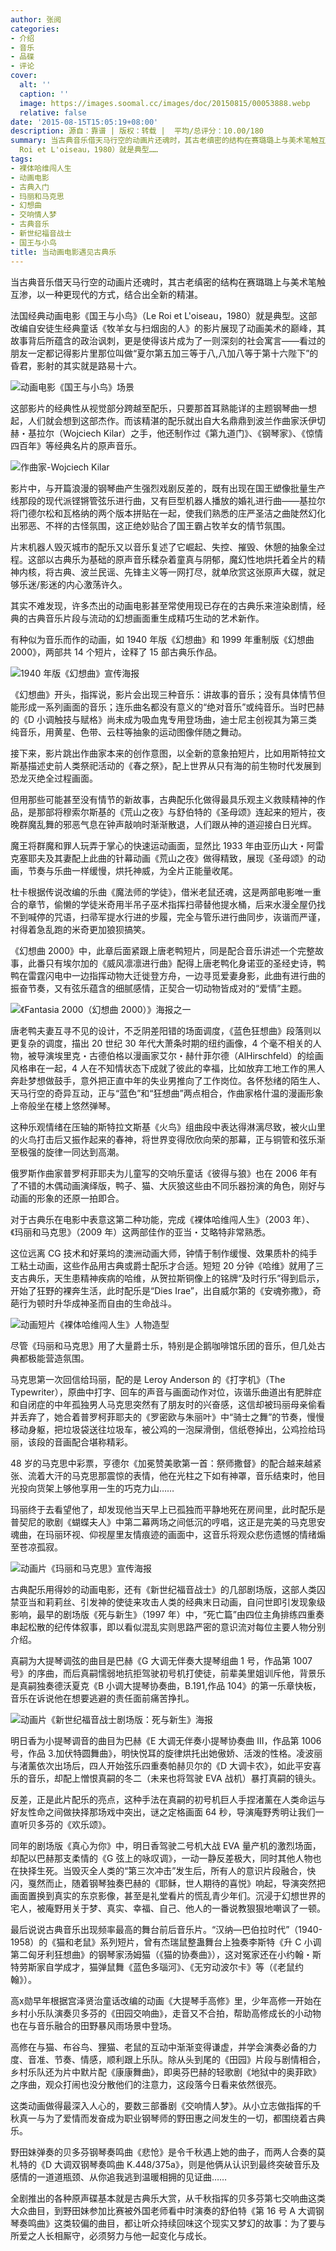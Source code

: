 ```yaml
---
author: 张阅
categories:
- 介绍
- 音乐
- 品碟
- 评论
cover:
  alt: ''
  caption: ''
  image: https://images.soomal.cc/images/doc/20150815/00053888.webp
  relative: false
date: '2015-08-15T15:05:19+08:00'
description: 源自：靠谱 | 版权：转载 |  平均/总评分：10.00/180
summary: 当古典音乐借天马行空的动画片还魂时，其古老缜密的结构在赛璐璐上与美术笔触互渗，以一种更现代的方式，结合出全新的精湛。法国经典动画电影《国王与小鸟》（Le
  Roi et L'oiseau，1980）就是典型……
tags:
- 裸体哈维闯人生
- 动画电影
- 古典入门
- 玛丽和马克思
- 幻想曲
- 交响情人梦
- 古典音乐
- 新世纪福音战士
- 国王与小鸟
title: 当动画电影遇见古典乐
---
```


当古典音乐借天马行空的动画片还魂时，其古老缜密的结构在赛璐璐上与美术笔触互渗，以一种更现代的方式，结合出全新的精湛。

法国经典动画电影《国王与小鸟》（Le Roi et L'oiseau，1980）就是典型。这部改编自安徒生经典童话《牧羊女与扫烟囱的人》的影片展现了动画美术的巅峰，其故事背后所蕴含的政治讽刺，更是使得该片成为了一则深刻的社会寓言――看过的朋友一定都记得影片里那位叫做“夏尔第五加三等于八,八加八等于第十六陛下”的昏君，影射的其实就是路易十六。

![动画电影《国王与小鸟》场景](https://images.soomal.cc/images/doc/20150815/00053882.webp)





这部影片的经典性从视觉部分跨越至配乐，只要那首耳熟能详的主题钢琴曲一想起，人们就会想到这部杰作。而该精湛的配乐就出自大名鼎鼎到波兰作曲家沃伊切赫・基拉尔（Wojciech Kilar）之手，他还制作过《第九道门》、《钢琴家》、《惊情四百年》等经典名片的原声音乐。

![作曲家-Wojciech Kilar](https://images.soomal.cc/images/doc/20150815/00053883_01.webp)





影片中，与开篇浪漫的钢琴曲产生强烈戏剧反差的，既有出现在国王塑像批量生产线那段的现代派铿锵管弦乐进行曲，又有巨型机器人播放的婚礼进行曲――基拉尔将门德尔松和瓦格纳的两个版本拼贴在一起，使我们熟悉的庄严圣洁之曲陡然幻化出邪恶、不祥的古怪氛围，这正绝妙贴合了国王霸占牧羊女的情节氛围。

片末机器人毁灭城市的配乐又以音乐复述了它崛起、失控、摧毁、休憩的抽象全过程。这部以古典乐为基础的原声音乐糅杂着童真与阴郁，魔幻性地烘托着全片的精神内核，将古典、波兰民谣、先锋主义等一网打尽，就单欣赏这张原声大碟，就足够乐迷/影迷的内心激荡许久。

其实不难发现，许多杰出的动画电影甚至常使用现已存在的古典乐来渲染剧情，经典的古典音乐片段与流动的幻想画面重生成精巧生动的艺术新作。

有种似为音乐而作的动画，如 1940 年版《幻想曲》和 1999 年重制版《幻想曲2000》，两部共 14 个短片，诠释了 15 部古典乐作品。

![1940 年版《幻想曲》宣传海报](https://images.soomal.cc/images/doc/20150815/00053884.webp)





《幻想曲》开头，指挥说，影片会出现三种音乐：讲故事的音乐；没有具体情节但能形成一系列画面的音乐；连乐曲名都没有意义的“绝对音乐”或纯音乐。当时巴赫的《D 小调触技与赋格》尚未成为吸血鬼专用登场曲，迪士尼主创视其为第三类纯音乐，用黄星、色带、云柱等抽象的运动图像伴随之舞动。

接下来，影片跳出作曲家本来的创作意图，以全新的意象拍短片，比如用斯特拉文斯基描述史前人类祭祀活动的《春之祭》，配上世界从只有海的前生物时代发展到恐龙灭绝全过程画面。

但用那些可能甚至没有情节的新故事，古典配乐化做得最具乐观主义救赎精神的作品，是那部将穆索尔斯基的《荒山之夜》与舒伯特的《圣母颂》连起来的短片，夜晚群魔乱舞的邪恶气息在钟声敲响时渐渐散退，人们跟从神的道迎接白日光辉。

魔王将群魔和罪人玩弄于掌心的快速运动画面，显然比 1933 年由亚历山大・阿雷克塞耶夫及其妻配上此曲的针幕动画《荒山之夜》做得精致，展现《圣母颂》的动画，节奏与乐曲一样缓慢，烘托神威，为全片正能量收尾。

杜卡根据传说改编的乐曲《魔法师的学徒》，借米老鼠还魂，这是两部电影唯一重合的章节，偷懒的学徒米奇用半吊子巫术指挥扫帚替他提水桶，后来水漫全屋仍找不到喊停的咒语，扫帚军提水行进的步履，完全与管乐进行曲同步，诙谐而严谨，衬得着急乱跑的米奇更加狼狈搞笑。

《幻想曲 2000》中，此章后面紧跟上唐老鸭短片，同是配合音乐讲述一个完整故事，此番只有埃尔加的《威风凛凛进行曲》配得上唐老鸭化身诺亚的圣经史诗，鸭鸭在雷霆闪电中一边指挥动物大迁徙登方舟，一边寻觅爱妻身影，此曲有进行曲的振奋节奏，又有弦乐蕴含的细腻感情，正契合一切动物皆成对的“爱情”主题。

![《Fantasia 2000（幻想曲 2000）》海报之一](https://images.soomal.cc/images/doc/20120111/00016102.webp)





唐老鸭夫妻互寻不见的设计，不乏阴差阳错的场面调度，《蓝色狂想曲》段落则以更复杂的调度，描出 20 世纪 30 年代大萧条时期的纽约画像，4 个毫不相关的人物，被导演埃里克・古德伯格以漫画家艾尔・赫什菲尔德（AlHirschfeld）的绘画风格串在一起，4 人在不知情状态下成就了彼此的幸福，比如放弃工地工作的黑人奔赴梦想做鼓手，意外把正直中年的失业男推向了工作岗位。各怀愁绪的陌生人、天马行空的奇异互动，正与“蓝色”和“狂想曲”两点相合，作曲家格什温的漫画形象上帝般坐在楼上悠然弹琴。

这种乐观情绪在压轴的斯特拉文斯基《火鸟》组曲段中表达得淋漓尽致，被火山里的火鸟打击后又振作起来的春神，将世界变得欣欣向荣的那幕，正与铜管和弦乐渐至极强的旋律一同达到高潮。

俄罗斯作曲家普罗柯菲耶夫为儿童写的交响乐童话《彼得与狼》也在 2006 年有了不错的木偶动画演绎版，鸭子、猫、大灰狼这些由不同乐器扮演的角色，刚好与动画的形象的还原一拍即合。

对于古典乐在电影中表意这第二种功能，完成《裸体哈维闯人生》（2003 年）、《玛丽和马克思》（2009 年）这两部佳作的亚当・艾略特非常熟悉。

这位远离 CG 技术和好莱坞的澳洲动画大师，钟情于制作缓慢、效果质朴的纯手工粘土动画，这些作品用古典或爵士配乐才合适。短短 20 分钟《哈维》就用了三支古典乐，天生患精神疾病的哈维，从贺拉斯铜像上的铭牌“及时行乐”得到启示，开始了狂野的裸奔生活，此时配乐是“Dies Irae”，出自威尔第的《安魂弥撒》，奇葩行为顿时升华成神圣而自由的生命战斗。

![动画短片《裸体哈维闯人生》人物造型](https://images.soomal.cc/images/doc/20150815/00053885.webp)





尽管《玛丽和马克思》用了大量爵士乐，特别是企鹅咖啡馆乐团的音乐，但几处古典都极能营造氛围。

马克思第一次回信给玛丽，配的是 Leroy Anderson 的《打字机》（The Typewriter），原曲中打字、回车的声音与画面动作对位，诙谐乐曲道出有肥胖症和自闭症的中年孤独男人马克思突然有了朋友时的兴奋感，这信却被玛丽母亲偷看并丢弃了，她合着普罗柯菲耶夫的《罗密欧与朱丽叶》中“骑士之舞”的节奏，慢慢移动身躯，把垃圾袋送往垃圾车，被公鸡的一泡屎滑倒，信纸卷掉出，公鸡捡给玛丽，该段的音画配合堪称精彩。

48 岁的马克思中彩票，亨德尔《加冕赞美歌第一首：祭师撒督》的配合越来越紧张、流着大汗的马克思那震惊的表情，他在光柱之下如有神罩，音乐结束时，他目光投向货架上够他享用一生的巧克力山……

玛丽终于去看望他了，却发现他当天早上已孤独而平静地死在房间里，此时配乐是普契尼的歌剧《蝴蝶夫人》中第二幕两场之间低沉的哼唱，这正是完美的马克思安魂曲，在玛丽环视、仰视屋里友情痕迹的画面中，这音乐将观众悲伤遗憾的情绪煽至苍凉孤寂。

![动画片《玛丽和马克思》宣传海报](https://images.soomal.cc/images/doc/20150815/00053886.webp)





古典配乐用得妙的动画电影，还有《新世纪福音战士》的几部剧场版，这部人类囚禁亚当和莉莉丝、引发神的使徒来攻击人类的经典末日动画，自问世即引发现象级影响，最早的剧场版《死与新生》（1997 年）中，“死亡篇”由四位主角排练四重奏串起松散的纪传体叙事，即以看似混乱实则思路严密的意识流对每位主要人物分别介绍。

真嗣为大提琴调弦的曲目是巴赫《G 大调无伴奏大提琴组曲 1 号，作品第 1007 号》的序曲，而后真嗣懦弱地抗拒驾驶初号机打使徒，前辈美里姐训斥他，背景乐是真嗣独奏德沃夏克《B 小调大提琴协奏曲，B.191,作品 104》的第一乐章快板，音乐在诉说他在想要逃避的责任面前痛苦挣扎。

![动画片《新世纪福音战士剧场版：死与新生》海报](https://images.soomal.cc/images/doc/20150815/00053887_01.webp)





明日香为小提琴调音的曲目为巴赫《E 大调无伴奏小提琴协奏曲 III，作品第 1006 号，作品 3.加伏特圆舞曲》，明快悦耳的旋律烘托出她傲娇、活泼的性格。凌波丽与渚薰依次出场后，四人开始弦乐四重奏帕赫贝尔的《D 大调卡农》，如此平安喜乐的音乐，却配上憎恨真嗣的冬二（未来也将驾驶 EVA 战机）暴打真嗣的镜头。

反差，正是此片配乐的亮点，这种手法在真嗣的初号机巨人手捏渚薰在人类命运与好友性命之间做抉择那场戏中突出，谜之定格画面 64 秒，导演庵野秀明让我们一直听贝多芬的《欢乐颂》。

同年的剧场版《真心为你》中，明日香驾驶二号机大战 EVA 量产机的激烈场面，却配以巴赫那支柔情的《G 弦上的咏叹调》，一动一静反差极大，同时其他人物也在抉择生死。当毁灭全人类的“第三次冲击”发生后，所有人的意识片段融合，快闪，戛然而止，随着钢琴独奏巴赫的《耶稣，世人期待的喜悦》响起，导演突然把画面置换到真实的东京影像，甚至是礼堂看片的慌乱青少年们。沉浸于幻想世界的宅人，被庵野用关于梦、真实、幸福、自己、他人的一番说教狠狠地嘲讽了一顿。

最后说说古典音乐出现频率最高的舞台前后音乐片。“汉纳―巴伯拉时代”（1940-1958）的《猫和老鼠》系列短片，曾有杰瑞鼠整蛊舞台上独奏李斯特《升 C 小调第二匈牙利狂想曲》的钢琴家汤姆猫（《猫的协奏曲》），这对冤家还在小约翰・斯特劳斯家自学成才，猫弹鼠舞《蓝色多瑙河》、《无穷动波尔卡》等（《老鼠约翰》）。

高x勋早年根据宫泽贤治童话改编的动画《大提琴手高修》里，少年高修一开始在乡村小乐队演奏贝多芬的《田园交响曲》，走音又不合拍，帮助高修成长的小动物也在与音乐融合的田野暴风雨场景中登场。

高修在与猫、布谷鸟、狸猫、老鼠的互动中渐渐变得谦虚，并学会演奏必备的力度、音准、节奏、情感，顺利跟上乐队。除从头到尾的《田园》片段与剧情相合，乡村乐队还为片中默片配《康康舞曲》，即奥芬巴赫的轻歌剧《地狱中的奥菲欧》之序曲，观众打闹也没分散他们的注意力，这段落今日看来依然很亮。

这类动画做得最深入人心的，要数三部番剧《交响情人梦》。从小立志做指挥的千秋真一与为了爱情而发奋成为职业钢琴师的野田惠之间发生的一切，都围绕着古典乐。

野田妹弹奏的贝多芬钢琴奏鸣曲《悲怆》是令千秋遇上她的曲子，而两人合奏的莫札特的《D 大调双钢琴奏鸣曲 K.448/375a》，则是他俩从认识到最终突破音乐及感情的一道道瓶颈、从你追我逃到温暖相拥的见证曲……

全剧推出的各种原声碟基本就是古典乐大赏，从千秋指挥的贝多芬第七交响曲这类大众曲目，到野田妹参加比赛被外国老师看中时演奏的舒伯特《第 16 号 A 大调钢琴奏鸣曲》这类较偏的曲目，都让听众持续回味这个现实又梦幻的故事：为了要与所爱之人长相厮守，必须努力与他一起变化与成长。